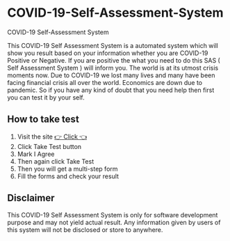 # COVID-19-Self-Assessment-System

COVID-19 Self-Assessment System

This COVID-19 Self Assessment System is a automated system which will show you result based on your information whether you are COVID-19 Positive or Negative. If you are positive the what you need to do this SAS ( Self Assessment System ) will inform you. The world is at its utmost crisis moments now. Due to COVID-19 we lost many lives and many have been facing financial crisis all over the world. Economics are down due to pandemic.
So if you have any kind of doubt that you need help then first you can test it by your self.

## How to take test

1. Visit the site [👉 Click 👈](c0der.epizy.com/)
2. Click Take Test button
3. Mark I Agree
4. Then again click Take Test
5. Then you will get a multi-step form
6. Fill the forms and check your result

## Disclaimer

This COVID-19 Self Assessment System is only for software development purpose and may not yield actual result. Any information given by users of this system will not be disclosed or store to anywhere.
